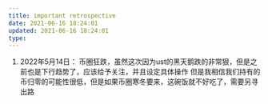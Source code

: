 ```yaml
---
title: important retrospective
date: 2021-06-16 18:24:01
updated: 2021-06-16 18:24:01
type:
---
```


1. 2022年5月14日：
币圈狂跌，虽然这次因为ust的黑天鹅跌的非常狠，但是之前也是下行趋势了，应该给予关注，并且设定具体操作
但是我相信我们持有的币归零的可能性很低，但是如果币圈寒冬要来，这碗饭就不好吃了，需要另寻出路
